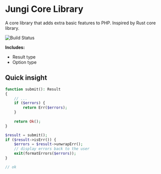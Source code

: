 # Jungi Core Library

A core library that adds extra basic features to PHP. Inspired by Rust core library.

![Build Status](https://github.com/piku235/jungi-core/actions/workflows/continuous-integration.yml/badge.svg)

**Includes:**
* Result type
* Option type

## Quick insight

```php
function submit(): Result
{
    // ...
    if ($errors) {
        return Err($errors);
    }
    
    return Ok();
}

$result = submit();
if ($result->isErr()) {
    $errors = $result->unwrapErr();
    // display errors back to the user
    exit(formatErrors($errors));
}

// ok
```
